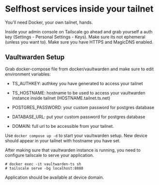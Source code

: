# Selfhost services inside your tailnet

You'll need Docker, your own tailnet, hands.

Inside your admin console on Tailscale go ahead and grab yourself a auth key (Settings - Personal Settings - Keys). Make sure its not ephemeral (unless you want to). Make sure you have HTTPS and MagicDNS enabled.

## Vaultwarden Setup

Grab docker-compose file from docker/vaultwarden and make sure to edit environment variables:

* TS_AUTHKEY: authkey you have generated to access your tailnet

* TS_HOSTNAME: hostname to be used to access your vaultwarden instance inside tailnet (HOSTNAME.tailnet.ts.net)

* POSTGRES_PASSWORD: your custom password for postgres database

* DATABASE_URL: put your custom password for postgres database

* DOMAIN: full url to be accessible from your tailnet.

Use `docker compose up -d` to start your vaultwarden setup. New device should appear in your tailnet with hostname you have set.

After making sure that vaultwarden instance is running, you need to configure tailscale to serve your application.

```
# docker exec -it vaultwarden-ts sh
# tailscale serve -bg localhost:8080
```

Application should be available at device domain.


